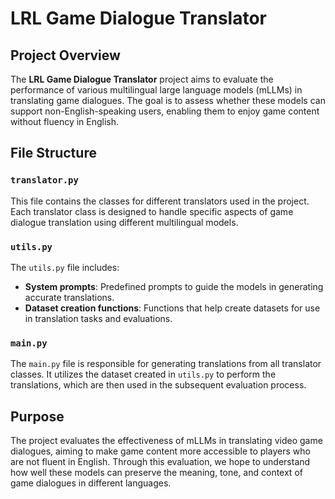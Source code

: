 # LRL Game Dialogue Translator

## Project Overview

The **LRL Game Dialogue Translator** project aims to evaluate the performance of various multilingual large language models (mLLMs) in translating game dialogues. The goal is to assess whether these models can support non-English-speaking users, enabling them to enjoy game content without fluency in English.

## File Structure

### `translator.py`
This file contains the classes for different translators used in the project. Each translator class is designed to handle specific aspects of game dialogue translation using different multilingual models.

### `utils.py`
The `utils.py` file includes:
- **System prompts**: Predefined prompts to guide the models in generating accurate translations.
- **Dataset creation functions**: Functions that help create datasets for use in translation tasks and evaluations.

### `main.py`
The `main.py` file is responsible for generating translations from all translator classes. It utilizes the dataset created in `utils.py` to perform the translations, which are then used in the subsequent evaluation process.

## Purpose

The project evaluates the effectiveness of mLLMs in translating video game dialogues, aiming to make game content more accessible to players who are not fluent in English. Through this evaluation, we hope to understand how well these models can preserve the meaning, tone, and context of game dialogues in different languages.
